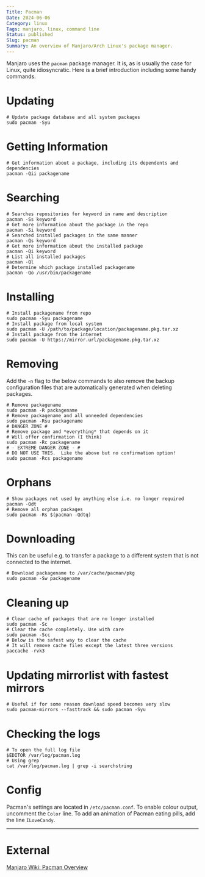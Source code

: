```yaml
---
Title: Pacman
Date: 2024-06-06
Category: linux
Tags: manjaro, linux, command line
Status: published
Slug: pacman
Summary: An overview of Manjaro/Arch Linux's package manager.
---
```


Manjaro uses the `pacman` package manager.  It is, as is usually the case for Linux, quite idiosyncratic.  Here is a brief introduction including some handy commands.

# Updating
```shell
# Update package database and all system packages
sudo pacman -Syu
```

# Getting Information
```shell
# Get information about a package, including its dependents and dependencies
pacman -Qii packagename

```

# Searching
```shell
# Searches repositories for keyword in name and description
pacman -Ss keyword
# Get more information about the package in the repo
pacman -Si keyword
# Searched installed packages in the same manner
pacman -Qs keyword
# Get more information about the installed package
pacman -Qi keyword
# List all installed packages
pacman -Ql
# Determine which package installed packagename
pacman -Qo /usr/bin/packagename
```

# Installing
```shell
# Install packagename from repo
sudo pacman -Syu packagename
# Install package from local system
sudo pacman -U /path/to/package/location/packagename.pkg.tar.xz
# Install package from the internet
sudo pacman -U https://mirror.url/packagename.pkg.tar.xz
```

# Removing
Add the `-n` flag to the below commands to also remove the backup configuration files that are automatically generated when deleting packages.

```shell
# Remove packagename
sudo pacman -R packagename
# Remove packagename and all unneeded dependencies
sudo pacman -Rsu packagename
# DANGER ZONE #
# Remove package and *everything* that depends on it
# Will offer confirmation (I think)
sudo pacman -Rc packagename
# - EXTREME DANGER ZONE - #
# DO NOT USE THIS.  Like the above but no confirmation option!
sudo pacman -Rcs packagename
```

# Orphans
```shell
# Show packages not used by anything else i.e. no longer required
pacman -Qdt
# Remove all orphan packages
sudo pacman -Rs $(pacman -Qdtq)
```

# Downloading
This can be useful e.g. to transfer a package to a different system that is not connected to the internet.

```shell
# Download packagename to /var/cache/pacman/pkg
sudo pacman -Sw packagename
```

# Cleaning up
```shell
# Clear cache of packages that are no longer installed
sudo pacman -Sc
# Clear the cache completely. Use with care
sudo pacman -Scc
# Below is the safest way to clear the cache
# It will remove cache files except the latest three versions
paccache -rvk3
```

# Updating mirrorlist with fastest mirrors
```shell
# Useful if for some reason download speed becomes very slow
sudo pacman-mirrors --fasttrack && sudo pacman -Syu
```

# Checking the logs
```shell
# To open the full log file
$EDITOR /var/log/pacman.log
# Using grep
cat /var/log/pacman.log | grep -i searchstring
```

# Config
Pacman's settings are located in `/etc/pacman.conf`.  To enable colour output, uncomment the `Color` line.  To add an animation of Pacman eating pills, add the line `ILoveCandy`.

---

# External
[Manjaro Wiki: Pacman Overview][wiki]

[wiki]: https://wiki.manjaro.org/index.php?title=Pacman_Overview
